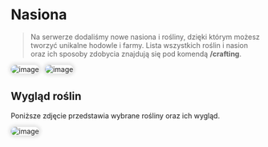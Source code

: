 <style>
img:not(.medium-zoom-image--opened):not(.navbar-link-icon) {
    max-width: 750px; /* Maksymalna szerokość */
    max-height: 500px; /* Maksymalna wysokość */
    width: auto; /* Automatyczna szerokość */
    height: auto; /* Automatyczna wysokość */
    object-fit: contain; /* Dopasowanie bez przycinania */
    margin: 0 8px 4px 0;
    box-shadow: 0 0 6px 4px rgba(0, 0, 0, .1);
    border-radius: 10px;
}
</style>

# Nasiona

> Na serwerze dodaliśmy nowe nasiona i rośliny, dzięki którym możesz tworzyć unikalne hodowle i farmy. Lista wszystkich roślin i nasion oraz ich sposoby zdobycia znajdują się pod komendą **/crafting**.

![image](/pages/images/seeds/seeds-1.webp)
![image](/pages/images/seeds/seeds-2.webp)


## Wygląd roślin

Poniższe zdjęcie przedstawia wybrane rośliny oraz ich wygląd.

![image](/pages/images/seeds/seeds-3.webp)

